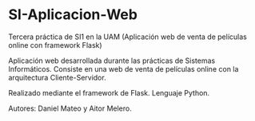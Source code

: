 # SI-Aplicacion-Web
Tercera práctica de SI1 en la UAM (Aplicación web de venta de películas online con framework Flask)

Aplicación web desarrollada durante las prácticas de Sistemas Informáticos. Consiste en una web de venta de películas online con la arquitectura Cliente-Servidor.

Realizado mediante el framework de Flask. Lenguaje Python.

Autores: Daniel Mateo y Aitor Melero.
